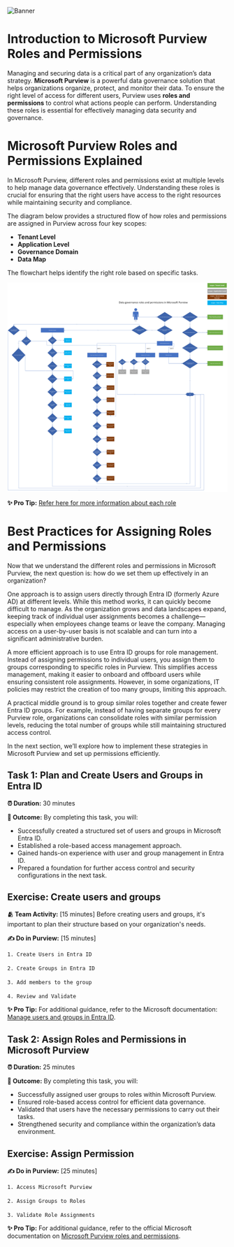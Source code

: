 ![Banner](./assets/banner.png)

# Introduction to Microsoft Purview Roles and Permissions

Managing and securing data is a critical part of any organization’s data strategy. **Microsoft Purview** is a powerful data governance solution that helps organizations organize, protect, and monitor their data. To ensure the right level of access for different users, Purview uses **roles and permissions** to control what actions people can perform. Understanding these roles is essential for effectively managing data security and governance.  

# Microsoft Purview Roles and Permissions Explained  

In Microsoft Purview, different roles and permissions exist at multiple levels to help manage data governance effectively. Understanding these roles is crucial for ensuring that the right users have access to the right resources while maintaining security and compliance.  

The diagram below provides a structured flow of how roles and permissions are assigned in Purview across four key scopes:  

- **Tenant Level**
- **Application Level**  
- **Governance Domain** 
- **Data Map**

The flowchart helps identify the right role based on specific tasks. 

![Flowchart of Microsoft Purview Roles and Permissions](/assets/Purview_Roles_Permission.png)

**✨ Pro Tip:** [Refer here for more information about each role](https://learn.microsoft.com/en-us/purview/data-governance-roles-permissions)

# Best Practices for Assigning Roles and Permissions

Now that we understand the different roles and permissions in Microsoft Purview, the next question is: how do we set them up effectively in an organization?

One approach is to assign users directly through Entra ID (formerly Azure AD) at different levels. While this method works, it can quickly become difficult to manage. As the organization grows and data landscapes expand, keeping track of individual user assignments becomes a challenge—especially when employees change teams or leave the company. Managing access on a user-by-user basis is not scalable and can turn into a significant administrative burden.

A more efficient approach is to use Entra ID groups for role management. Instead of assigning permissions to individual users, you assign them to groups corresponding to specific roles in Purview. This simplifies access management, making it easier to onboard and offboard users while ensuring consistent role assignments. However, in some organizations, IT policies may restrict the creation of too many groups, limiting this approach.

A practical middle ground is to group similar roles together and create fewer Entra ID groups. For example, instead of having separate groups for every Purview role, organizations can consolidate roles with similar permission levels, reducing the total number of groups while still maintaining structured access control.

In the next section, we’ll explore how to implement these strategies in Microsoft Purview and set up permissions efficiently.


## Task 1: Plan and Create Users and Groups in Entra ID

**⏰ Duration:** 30 minutes

**🎯 Outcome:** By completing this task, you will: 

- Successfully created a structured set of users and groups in Microsoft Entra ID.
- Established a role-based access management approach.
- Gained hands-on experience with user and group management in Entra ID.
- Prepared a foundation for further access control and security configurations in the next task.

## Exercise: Create users and groups 

**🫂 Team Activity:** [15 minutes] Before creating users and groups, it's important to plan their structure based on your organization's needs. 

**✍️ Do in Purview:** [15 minutes]

    1. Create Users in Entra ID

    2. Create Groups in Entra ID

    3. Add members to the group

    4. Review and Validate

**✨ Pro Tip:** For additional guidance, refer to the Microsoft documentation: [Manage users and groups in Entra ID](https://learn.microsoft.com/en-us/training/modules/manage-users-and-groups-in-aad/).


## Task 2: Assign Roles and Permissions in Microsoft Purview

**⏰ Duration:** 25 minutes

**🎯 Outcome:** By completing this task, you will: 

- Successfully assigned user groups to roles within Microsoft Purview.
- Ensured role-based access control for efficient data governance.
- Validated that users have the necessary permissions to carry out their tasks.
- Strengthened security and compliance within the organization’s data environment.

## Exercise: Assign Permission

**✍️ Do in Purview:** [25 minutes]

    1. Access Microsoft Purview
    
    2. Assign Groups to Roles
    
    3. Validate Role Assignments

**✨ Pro Tip:** For additional guidance, refer to the official Microsoft documentation on [Microsoft Purview roles and permissions](https://learn.microsoft.com/en-us/purview/data-governance-roles-permissions).

